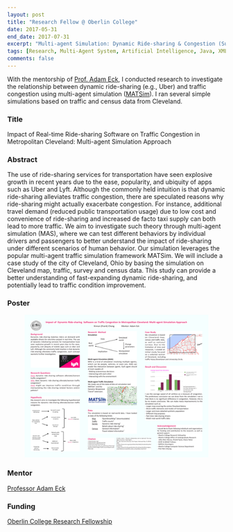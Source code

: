 ```yaml
---
layout: post
title: "Research Fellow @ Oberlin College"
date: 2017-05-31
end_date: 2017-07-31
excerpt: "Multi-agent Simulation: Dynamic Ride-sharing & Congestion (Summer 17)"
tags: [Research, Multi-Agent System, Artificial Intelligence, Java, XML, Computer Science]
comments: false
---
```


With the mentorship of <a href="http://www.cs.oberlin.edu/~aeck/">Prof. Adam Eck</a>, I conducted research to investigate the relationship between dynamic ride-sharing (e.g., Uber) and traffic congestion using multi-agent simulation (<a href="https://matsim.org">MATSim</a>). I ran several simple simulations based on traffic and census data from Cleveland.

### Title
Impact of Real-time Ride-sharing Software on Traffic Congestion in Metropolitan Cleveland: Multi-agent Simulation Approach

### Abstract
The use of ride-sharing services for transportation have seen explosive growth in recent years due to the ease, popularity, and ubiquity of apps such as Uber and Lyft. Although the commonly held intuition is that dynamic ride-sharing alleviates traffic congestion, there are speculated reasons why ride-sharing might actually exacerbate congestion. For instance, additional travel demand (reduced public transportation usage) due to low cost and convenience of ride-sharing and increased de facto taxi supply can both lead to more traffic. We aim to investigate such theory through multi-agent simulation (MAS), where we can test different behaviors by individual drivers and passengers to better understand the impact of ride-sharing under different scenarios of human behavior. Our simulation leverages the popular multi-agent traffic simulation framework MATSim. We will include a case study of the city of Cleveland, Ohio by basing the simulation on Cleveland map, traffic, survey and census data. This study can provide a better understanding of fast-expanding dynamic ride-sharing, and potentially lead to traffic condition improvement.

### Poster
<figure>
	<a href="/assets/img/posts/poster17.pdf"><img src="/assets/img/posts/poster17.pdf"></a>
</figure>

### Mentor 
<a href="http://www.cs.oberlin.edu/~aeck/">Professor Adam Eck</a>

### Funding
<a href="https://www.oberlin.edu/undergraduate-research/our-fellowships/oberlin-college-research-fellowship">Oberlin College Research Fellowship</a>
